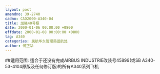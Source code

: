 ```yaml
---
layout: post
amendno: 39-2740
cadno: CAD2000-A340-04
title: 加强40号框
date: 2000-01-06 00:00:00 +0800
effdate: 2000-01-08 00:00:00 +0800
tag: A340
categories: 民航华东管理局适航处
author: 何正华
---
```


##适用范围:
适合于还没有完成AIRBUS INDUSTRIE改装号45899(或SB A340-53-4104原版及任何修订版)的所有A340系列飞机

